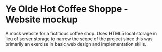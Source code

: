 # Ye Olde Hot Coffee Shoppe - Website mockup
 A mock website for a fictitious coffee shop. Uses HTML5 local storage in lieu of server storage to narrow the scope of the project since this was primarily an exercise in basic web design and implementation skills.
